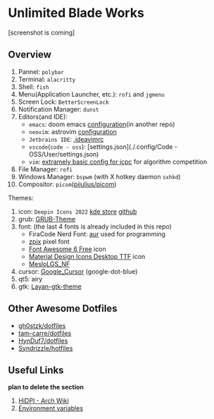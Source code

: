 # Unlimited Blade Works

[screenshot is coming]

## Overview

1. Pannel: `polybar`
2. Terminal: `alacritty`
3. Shell: `fish`
4. Menu(Application Launcher, etc.): `rofi` and `jgmenu`
5. Screen Lock: `BetterScreenLock`
6. Notification Manager: `dunst` 
7. Editors(and IDE):
    - `emacs`: doom emacs [configuration](https://github.com/Ziqi-Yang/.doom.d)(in another repo)
    - `neovim`: astrovim [configuration](./.config/nvim/lua/user/init.lua)
    - `Jetbrains IDE`: [.ideavimrc](./.ideavimrc)
    - `vscode`(`code - oss`): [settings.json](./.config/Code - OSS/User/settings.json)
    - `vim`: [extramely basic config for icpc](https://gist.github.com/Ziqi-Yang/2fd25c93254382c9e5b376568a0e9611) for algorithm competition
8. File Manager: `rofi`
9. Windows Manager: `bspwm` (with X hotkey daemon `sxhkd`)
10. Compositor: `picom`([pijulius/picom](https://github.com/pijulius/picom))

Themes: 
1. icon: `Deepin Icons 2022` [kde store](https://store.kde.org/p/1678986/) [github](https://github.com/zayronxio/Deepin-icons-2022)
2. grub: [GRUB-Theme](https://github.com/13atm01/GRUB-Theme)
3. font: (the last 4 fonts is already included in this repo)
    - FiraCode Nerd Font: [aur](https://aur.archlinux.org/packages/nerd-fonts-fira-code) used for programming
    - [zpix](https://github.com/SolidZORO/zpix-pixel-font) pixel font
    - [Font Awesome 6 Free](https://fontawesome.com/download) icon
    - [Material Design Icons Desktop TTF](https://github.com/Templarian/MaterialDesign-Font) icon
    - [MesloLGS\_NF](https://github.com/romkatv/powerlevel10k-media/)
4. cursor: [Google\_Cursor](https://github.com/ful1e5/Google_Cursor) (google-dot-blue)
5. qt5: airy
6. gtk: [Layan-gtk-theme](https://github.com/vinceliuice/Layan-gtk-theme)

## Other Awesome Dotfiles

- [gh0stzk/dotfiles](https://github.com/gh0stzk/dotfiles)
- [tam-carre/dotfiles](https://github.com/tam-carre/dotfiles)
- [HynDuf7/dotfiles](https://github.com/HynDuf7/dotfiles)
- [Syndrizzle/hotfiles](https://github.com/Syndrizzle/hotfiles)

## Useful Links
__plan to delete the section__
1. [HiDPI - Arch Wiki](https://wiki.archlinux.org/title/HiDPI)
2. [Environment variables](https://wiki.archlinux.org/title/environment_variables)
